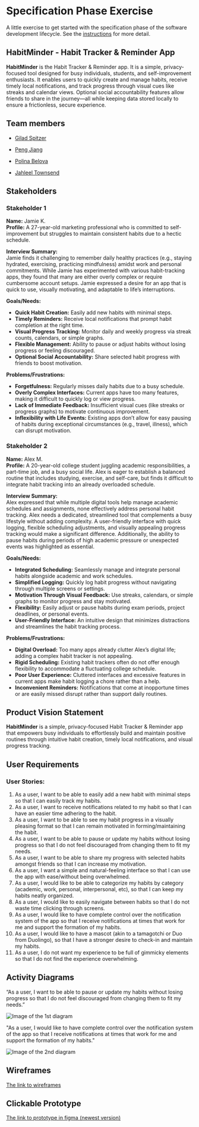 # Specification Phase Exercise

A little exercise to get started with the specification phase of the software development lifecycle. See the [instructions](instructions.md) for more detail.

## **HabitMinder** - Habit Tracker & Reminder App

**HabitMinder** is the Habit Tracker & Reminder app. It is a simple, privacy-focused tool designed for busy individuals, students, and self-improvement enthusiasts. It enables users to quickly create and manage habits, receive timely local notifications, and track progress through visual cues like streaks and calendar views. Optional social accountability features allow friends to share in the journey—all while keeping data stored locally to ensure a frictionless, secure experience.



## Team members

* [Gilad Spitzer](https://github.com/giladspitzer)

* [Peng Jiang](https://github.com/PengJiang-Victor)

* [Polina Belova](https://github.com/polinapianina)

* [Jahleel Townsend](https://github.com/JahleelT)


## Stakeholders

### Stakeholder 1

**Name:** Jamie K.  
**Profile:** A 27-year-old marketing professional who is committed to self-improvement but struggles to maintain consistent habits due to a hectic schedule.

**Interview Summary:**  
Jamie finds it challenging to remember daily healthy practices (e.g., staying hydrated, exercising, practicing mindfulness) amidst work and personal commitments. While Jamie has experimented with various habit-tracking apps, they found that many are either overly complex or require cumbersome account setups. Jamie expressed a desire for an app that is quick to use, visually motivating, and adaptable to life’s interruptions.

**Goals/Needs:**
- **Quick Habit Creation:** Easily add new habits with minimal steps.
- **Timely Reminders:** Receive local notifications that prompt habit completion at the right time.
- **Visual Progress Tracking:** Monitor daily and weekly progress via streak counts, calendars, or simple graphs.
- **Flexible Management:** Ability to pause or adjust habits without losing progress or feeling discouraged.
- **Optional Social Accountability:** Share selected habit progress with friends to boost motivation.

**Problems/Frustrations:**
- **Forgetfulness:** Regularly misses daily habits due to a busy schedule.
- **Overly Complex Interfaces:** Current apps have too many features, making it difficult to quickly log or view progress.
- **Lack of Immediate Feedback:** Insufficient visual cues (like streaks or progress graphs) to motivate continuous improvement.
- **Inflexibility with Life Events:** Existing apps don’t allow for easy pausing of habits during exceptional circumstances (e.g., travel, illness), which can disrupt motivation.



### Stakeholder 2

**Name:** Alex M.  
**Profile:** A 20-year-old college student juggling academic responsibilities, a part-time job, and a busy social life. Alex is eager to establish a balanced routine that includes studying, exercise, and self-care, but finds it difficult to integrate habit tracking into an already overloaded schedule.

**Interview Summary:**  
Alex expressed that while multiple digital tools help manage academic schedules and assignments, none effectively address personal habit tracking. Alex needs a dedicated, streamlined tool that complements a busy lifestyle without adding complexity. A user-friendly interface with quick logging, flexible scheduling adjustments, and visually appealing progress tracking would make a significant difference. Additionally, the ability to pause habits during periods of high academic pressure or unexpected events was highlighted as essential.

**Goals/Needs:**
- **Integrated Scheduling:** Seamlessly manage and integrate personal habits alongside academic and work schedules.
- **Simplified Logging:** Quickly log habit progress without navigating through multiple screens or settings.
- **Motivation Through Visual Feedback:** Use streaks, calendars, or simple graphs to monitor progress and stay motivated.
- **Flexibility:** Easily adjust or pause habits during exam periods, project deadlines, or personal events.
- **User-Friendly Interface:** An intuitive design that minimizes distractions and streamlines the habit tracking process.

**Problems/Frustrations:**
- **Digital Overload:** Too many apps already clutter Alex’s digital life; adding a complex habit tracker is not appealing.
- **Rigid Scheduling:** Existing habit trackers often do not offer enough flexibility to accommodate a fluctuating college schedule.
- **Poor User Experience:** Cluttered interfaces and excessive features in current apps make habit logging a chore rather than a help.
- **Inconvenient Reminders:** Notifications that come at inopportune times or are easily missed disrupt rather than support daily routines.

## Product Vision Statement

**HabitMinder** is a simple, privacy-focused Habit Tracker & Reminder app that empowers busy individuals to effortlessly build and maintain positive routines through intuitive habit creation, timely local notifications, and visual progress tracking.

## User Requirements

### User Stories:
1. As a user, I want to be able to easily add a new habit with minimal steps so that I can easily track my habits.
2. As a user, I want to receive notifications related to my habit so that I can have an easier time adhering to the habit.
3. As a user, I want to be able to see my habit progress in a visually pleasing format so that I can remain motivated in forming/maintaining the habit.
4. As a user, I want to be able to pause or update my habits without losing progress so that I do not feel discouraged from changing them to fit my needs.
5. As a user, I want to be able to share my progress with selected habits amongst friends so that I can increase my motivation.
6. As a user, I want a simple and natural-feeling interface so that I can use the app with ease/without being overwhelmed.
7. As a user, I would like to be able to categorize my habits by category (academic, work, personal, interpersonal, etc), so that I can keep my habits neatly organized.
8. As a user, I would like to easily navigate between habits so that I do not waste time clicking through screens.
9. As a user, I would like to have complete control over the notification system of the app so that I receive notifications at times that work for me and support the formation of my habits.
10. As a user, I would like to have a mascot (akin to a tamagotchi or Duo from Duolingo), so that I have a stronger desire to check-in and maintain my habits.
11. As a user, I do not want my experience to be full of gimmicky elements so that I do not find the experience overwhelming.

## Activity Diagrams

“As a user, I want to be able to pause or update my habits without losing progress so that I do not feel discouraged from changing them to fit my needs.”

![Image of the 1st diagram](./diagrams/uml1.png)

"As a user, I would like to have complete control over the notification system of the app so that I receive notifications at times that work for me and support the formation of my habits."

![Image of the 2nd diagram](./diagrams/uml2.png)

## Wireframes

[The link to wireframes](https://www.figma.com/design/0GcCOLqIAPqkRZBj46tfAY/Team-Awesome?node-id=0-1&p=f&t=p2dBjltyaslNkA2Y-0)

## Clickable Prototype

[The link to prototype in figma (newest version)](https://www.figma.com/proto/0GcCOLqIAPqkRZBj46tfAY/Team-Awesome?node-id=63-299&p=f&t=p2dBjltyaslNkA2Y-0&scaling=scale-down&content-scaling=fixed&page-id=0%3A1&starting-point-node-id=63%3A299&show-proto-sidebar=1)
